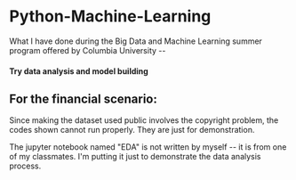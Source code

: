 # Python-Machine-Learning
What I have done during the Big Data and Machine Learning summer program offered by Columbia University --
#### Try data analysis and model building


## For the financial scenario:
Since making the dataset used public involves the copyright problem, the codes shown cannot run properly. They are just for demonstration.

The jupyter notebook named "EDA" is not written by myself -- it is from one of my classmates. I'm putting it just to demonstrate the data analysis process.
